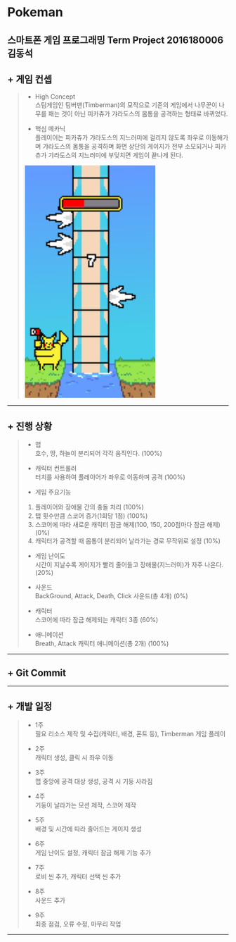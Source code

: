 Pokeman
============
스마트폰 게임 프로그래밍 Term Project
2016180006 김동석
------------

## + 게임 컨셉
> * High Concept   
> 스팀게임인 팀버맨(Timberman)의 모작으로 기존의 게임에서 나무꾼이 나무를 패는 것이 아닌 피카츄가 갸라도스의 몸통을 공격하는 형태로 바뀌었다.  
>    
> * 핵심 메카닉   
> 플레이어는 피카츄가 갸라도스의 지느러미에 걸리지 않도록 좌우로 이동해가며 갸라도스의 몸통을 공격하며 화면 상단의 게이지가 전부 소모되거나 피카츄가 갸라도스의 지느러미에 부딪치면 게임이 끝나게 된다.   
>   
> <img src="./image/scene_1.png" width="297px" height="528px" title="pikaScene" alt="pikaScene"></img><br/>
- - -
## + 진행 상황
> * 맵   
> 호수, 땅, 하늘이 분리되어 각각 움직인다. (100%)   
>    
> * 캐릭터 컨트롤러   
> 터치를 사용하여 플레이어가 좌우로 이동하며 공격 (100%)   
>    
> * 게임 주요기능
> 1. 플레이어와 장애물 간의 충돌 처리 (100%)
> 2. 탭 횟수만큼 스코어 증가(1회당 1점) (100%)
> 3. 스코어에 따라 새로운 캐릭터 잠금 해제(100, 150, 200점마다 잠금 해제) (0%)
> 4. 캐릭터가 공격할 때 몸통이 분리되어 날라가는 경로 무작위로 설정 (10%)
>    
> * 게임 난이도   
> 시간이 지날수록 게이지가 빨리 줄어들고 장애물(지느러미)가 자주 나온다. (20%)  
>    
> * 사운드   
> BackGround, Attack, Death, Click 사운드(총 4개) (0%)
>    
> * 캐릭터  
> 스코어에 따라 잠금 해제되는 캐릭터 3종 (60%)
>    
> * 애니메이션   
> Breath, Attack 캐릭터 애니메이션(총 2개) (100%)  
- - -
## + Git Commit
>
>
- - -
## + 개발 일정
> * 1주   
> 필요 리소스 제작 및 수집(캐릭터, 배경, 폰트 등), Timberman 게임 플레이   
>    
> * 2주   
> 캐릭터 생성, 클릭 시 좌우 이동   
>    
> * 3주   
> 맵 중앙에 공격 대상 생성, 공격 시 기둥 사라짐   
>    
> * 4주   
> 기둥이 날라가는 모션 제작, 스코어 제작   
>    
> * 5주   
> 배경 및 시간에 따라 줄어드는 게이지 생성   
>    
> * 6주   
> 게임 난이도 설정, 캐릭터 잠금 해제 기능 추가   
>    
> * 7주   
> 로비 씬 추가, 캐릭터 선택 씬 추가   
>    
> * 8주   
> 사운드 추가   
>    
> * 9주   
> 최종 점검, 오류 수정, 마무리 작업
- - -
